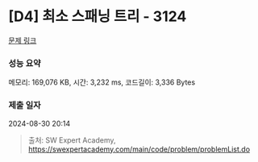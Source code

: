 # [D4] 최소 스패닝 트리 - 3124 

[문제 링크](https://swexpertacademy.com/main/code/problem/problemDetail.do?contestProbId=AV_mSnmKUckDFAWb) 

### 성능 요약

메모리: 169,076 KB, 시간: 3,232 ms, 코드길이: 3,336 Bytes

### 제출 일자

2024-08-30 20:14



> 출처: SW Expert Academy, https://swexpertacademy.com/main/code/problem/problemList.do